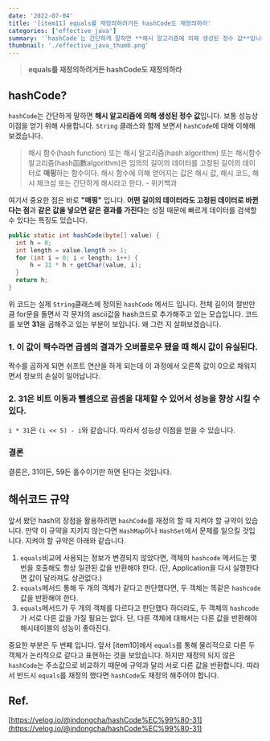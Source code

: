```yaml
---
date: '2022-07-04'
title: '[item11] equals를 재정의하려거든 hashCode도 재정의하라'
categories: ['effective_java']
summary: '`hashCode`는 간단하게 말하면 **해시 알고리즘에 의해 생성된 정수 값**입니다. 보통 성능상 이점을 얻기 위해 사용합니다. `String` 클래스와 함께 보면서 `hashCode`에 대해 이해해 보겠습니다.'
thumbnail: './effective_java_thumb.png'
---
```


> **equals를 재정의하려거든 hashCode도 재정의하라**

## hashCode?
`hashCode`는 간단하게 말하면 **해시 알고리즘에 의해 생성된 정수 값**입니다. 보통 성능상 이점을 얻기 위해 사용합니다. `String` 클래스와 함께 보면서 `hashCode`에 대해 이해해 보겠습니다.

> 해시 함수(hash function) 또는 해시 알고리즘(hash algorithm) 또는 해시함수알고리즘(hash函數algorithm)은 임의의 길이의 데이터를 고정된 길이의 데이터로 **매핑**하는 함수이다. 해시 함수에 의해 얻어지는 값은 해시 값, 해시 코드, 해시 체크섬 또는 간단하게 해시라고 한다. - 위키백과

여기서 중요한 점은 바로 **"매핑"** 입니다. **어떤 길이의 데이터라도 고정된 데이터로 바뀐다는 점**과 **같은 값을 넣으면 같은 결과를 가진다**는 성질 때문에 빠르게 데이터를 검색할 수 있다는 특징도 있습니다.

```java
public static int hashCode(byte[] value) {
  int h = 0;
  int length = value.length >> 1;
  for (int i = 0; i < length; i++) {
      h = 31 * h + getChar(value, i);
  }
  return h;
}
```

위 코드는 실제 `String`클래스에 정의된 `hashCode` 메서드 입니다. 전체 길이의 절반만큼 for문을 돌면서 각 문자의 ascii값을 hash코드로 추가해주고 있는 모습입니다. 코드를 보면 **31**을 곱해주고 있는 부분이 보입니다. 왜 그런 지 살펴보겠습니다.

### 1. 이 값이 짝수라면 곱셈의 결과가 오버플로우 됐을 때 해시 값이 유실된다.
짝수를 곱하게 되면 쉬프트 연산을 하게 되는데 이 과정에서 오른쪽 값이 0으로 채워지면서 정보의 손실이 일어납니다.

### 2. 31은 비트 이동과 뺄셈으로 곱셈을 대체할 수 있어서 성능을 향상 시킬 수 있다.
`i * 31`은 `(i << 5) - i`와 같습니다. 따라서 성능상 이점을 얻을 수 있습니다.

### 결론
결론은, 31이든, 59든 홀수이기만 하면 된다는 것입니다.

## 해쉬코드 규약
앞서 봤던 hash의 장점을 활용하려면 `hashCode`를 재정의 할 때 지켜야 할 규약이 있습니다. 만약 이 규약을 지키지 않는다면 `HashMap`이나 `HashSet`에서 문제를 일으킬 것입니다. 지켜야 할 규약은 아래와 같습니다.

1. `equals`비교에 사용되는 정보가 변경되지 않았다면, 객체의 `hashcode` 메서드는 몇번을 호출해도 항상 일관된 값을 반환해야 한다. (단, Application을 다시 실행한다면 값이 달라져도 상관없다.)
2. `equals`메서드 통해 두 개의 객체가 같다고 판단했다면, 두 객체는 똑같은 `hashcode` 값을 반환해야 한다.
3. `equals`메서드가 두 개의 객체를 다르다고 판단했다 하더라도, 두 객체의 `hashcode`가 서로 다른 값을 가질 필요는 없다. 단, 다른 객체에 대해서는 다른 값을 반환해야 해시테이블의 성능이 좋아진다.

중요한 부분은 두 번째 입니다. 앞서 [item10]에서 `equals`를 통해 물리적으로 다른 두 객체가 논리적으로 같다고 표현하는 것을 보았습니다. 하지만 재정의 되지 않은 `hashCode`는 주소값으로 비교하기 때문에 규약과 달리 서로 다른 값을 반환합니다. 따라서 반드시 `equals`를 재정의 했다면 `hashCode`도 재정의 해주어야 합니다.


## Ref.
[https://velog.io/@indongcha/hashCode%EC%99%80-31](https://velog.io/@indongcha/hashCode%EC%99%80-31)